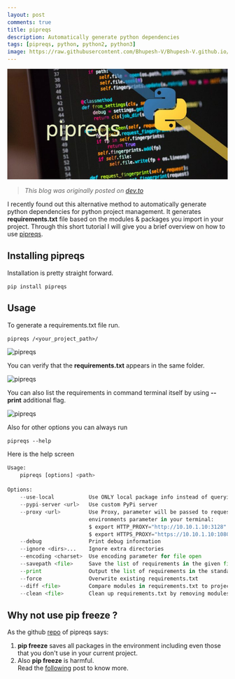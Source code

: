 ```yaml
---
layout: post
comments: true
title: pipreqs
description: Automatically generate python dependencies
tags: [pipreqs, python, python2, python3]
image: https://raw.githubusercontent.com/Bhupesh-V/Bhupesh-V.github.io/master/images/blog2.jpg
---
```


![blog2](https://raw.githubusercontent.com/Bhupesh-V/Bhupesh-V.github.io/master/images/blog2.jpg)

> *This blog was originally posted on [dev.to](https://dev.to/bhupesh/pipreqs-automatically-generate-python-dependencies-30nl)*

I recently found out this alternative method to automatically generate python dependencies for python project management. 
It generates **requirements.txt** file based on the modules & packages you import in your project.
Through this short tutorial I will give you a brief overview on how to use [pipreqs](https://pypi.org/project/pipreqs/).

## Installing pipreqs
Installation is pretty straight forward.

```
pip install pipreqs 
```

## Usage

To generate a requirements.txt file run.

```
pipreqs /<your_project_path>/
```

![pipreqs](https://drive.google.com/uc?export=view&id=1Lf1sJfl4qTdHuIJAilSyr7VUOgOYej6N)

You can verify that the **requirements.txt** appears in the same folder.

![pipreqs](https://drive.google.com/uc?export=view&id=1HzA9OSeJeWJ2A8maFyUj_wkdAYKEEq4L)

You can also list the requirements in command terminal itself by using
**--print** additional flag.


![pipreqs](https://drive.google.com/uc?export=view&id=1cslm9_LzUSyHVf0SFY9L1Wv3uNn-shQd)

Also for other options you can always run 

```
pipreqs --help
```

Here is the help screen

```python
Usage:
    pipreqs [options] <path>

Options:
    --use-local           Use ONLY local package info instead of querying PyPI
    --pypi-server <url>   Use custom PyPi server
    --proxy <url>         Use Proxy, parameter will be passed to requests library. You can also just set the
                          environments parameter in your terminal:
                          $ export HTTP_PROXY="http://10.10.1.10:3128"
                          $ export HTTPS_PROXY="https://10.10.1.10:1080"
    --debug               Print debug information
    --ignore <dirs>...    Ignore extra directories
    --encoding <charset>  Use encoding parameter for file open
    --savepath <file>     Save the list of requirements in the given file
    --print               Output the list of requirements in the standard output
    --force               Overwrite existing requirements.txt
    --diff <file>         Compare modules in requirements.txt to project imports.
    --clean <file>        Clean up requirements.txt by removing modules that are not imported in project.
```

## Why not use pip freeze ?

As the github [repo](https://github.com/bndr/pipreqs) of pipreqs says: <br>

1. **pip freeze** saves all packages in the environment including even those that you don't use in your current project.
2. Also **pip freeze** is harmful.<br>
Read the [following](https://medium.com/@tomagee/pip-freeze-requirements-txt-considered-harmful-f0bce66cf895) post to know more. 